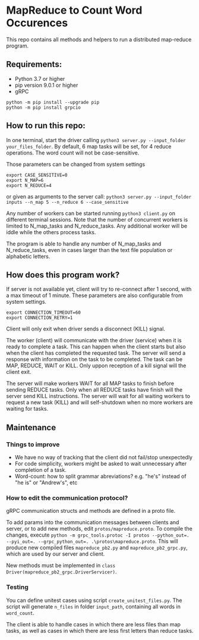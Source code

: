 # MapReduce to Count Word Occurences

This repo contains all methods and helpers to run a distributed map-reduce program.

## Requirements:

 - Python 3.7 or higher
 - pip version 9.0.1 or higher
 - gRPC

```
python -m pip install --upgrade pip
python -m pip install grpcio
```

## How to run this repo:

In one terminal, start the driver calling `python3 server.py --input_folder your_files_folder`. By default, 6 map tasks will be set, for 4 reduce operations. The word count will not be case-sensitive. 

Those parameters can be changed from system settings 
```
export CASE_SENSITIVE=0
export N_MAP=6
export N_REDUCE=4
```

or given as arguments to the server call:
`python3 server.py --input_folder inputs --n_map 5 --n_reduce 6 --case_sensitive`


Any number of workers can be started running `python3 client.py` on different terminal sessions. Note that the number of concurrent workers is limited to N_map_tasks and N_reduce_tasks. Any additional worker will be iddle while the others process tasks.

The program is able to handle any number of N_map_tasks and N_reduce_tasks, even in cases larger than the text file population or alphabetic letters.


## How does this program work?

 If server is not available yet, client will try to re-connect after 1 second, with a max timeout of 1 minute. These parameters are also configurable from system settings.
  
```
export CONNECTION_TIMEOUT=60
export CONNECTION_RETRY=1
```
 Client will only exit when driver sends a disconnect (KILL) signal.
 
 The worker (client) will communicate with the driver (service) when it is ready to complete a task. This can happen when the client starts but also when the client has completed the requested task. The server will send a response with information on the task to be completed. The task can be MAP, REDUCE, WAIT or KILL. Only uppon reception of a kill signal will the client exit. 
 
 The server will make workers WAIT for all MAP tasks to finish before sending REDUCE tasks. Only when all REDUCE tasks have finish will the server send KILL instructions. The server will wait for all waiting workers to request a new task (KILL) and will self-shutdown when no more workers are waiting for tasks.
 

## Maintenance

### Things to improve

- We have no way of tracking that the client did not fail/stop unexpectedly
- For code simplicity, workers might be asked to wait unnecessary after completion of a task.
- Word-count: how to split grammar abreviations? e.g. "he's" instead of "he is" or "Andrew's", etc

### How to edit the communication protocol?

gRPC communication structs and methods are defined in a proto file. 

To add params into the communication messages between clients and server, or to add new methods, edit `protos/mapreduce.proto`. To compile the changes, execute `python -m grpc_tools.protoc -I protos --python_out=. --pyi_out=. --grpc_python_out=. .\protos\mapreduce.proto`. This will produce new compiled files `mapreduce_pb2.py` and `mapreduce_pb2_grpc.py`, which are used by our server and client. 

New methods must be implemented in `class Driver(mapreduce_pb2_grpc.DriverServicer)`.

### Testing

You can define unitest cases using script `create_unitest_files.py`.  The script will generate `n_files` in folder `input_path`, containing all words in `word_count`.

The client is able to handle cases in which there are less files than map tasks, as well as cases in which there are less first letters than reduce tasks.
 